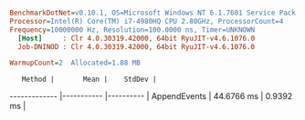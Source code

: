 ``` ini

BenchmarkDotNet=v0.10.1, OS=Microsoft Windows NT 6.1.7601 Service Pack 1
Processor=Intel(R) Core(TM) i7-4980HQ CPU 2.80GHz, ProcessorCount=4
Frequency=10000000 Hz, Resolution=100.0000 ns, Timer=UNKNOWN
  [Host]     : Clr 4.0.30319.42000, 64bit RyuJIT-v4.6.1076.0
  Job-DNINOD : Clr 4.0.30319.42000, 64bit RyuJIT-v4.6.1076.0

WarmupCount=2  Allocated=1.88 MB  

```
       Method |       Mean |    StdDev |
------------- |----------- |---------- |
 AppendEvents | 44.6766 ms | 0.9392 ms |
